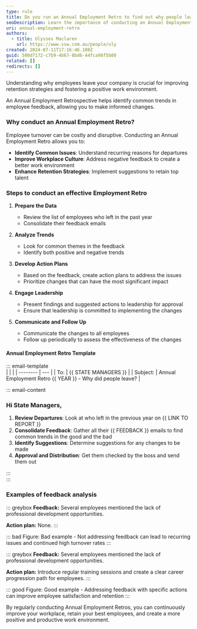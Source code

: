 ```yaml
---
type: rule
title: Do you run an Annual Employment Retro to find out why people leave?
seoDescription: Learn the importance of conducting an Annual Employment Retrospective to understand why employees leave and improve retention strategies.
uri: annual-employment-retro
authors:
  - title: Ulysses Maclaren
    url: https://www.ssw.com.au/people/uly
created: 2024-07-11T17:16:46.180Z
guid: 500d7172-c7b9-4b67-8bd6-44fca98f5b00
related: []
redirects: []
---
```


Understanding why employees leave your company is crucial for improving retention strategies and fostering a positive work environment. 

An Annual Employment Retrospective helps identify common trends in employee feedback, allowing you to make informed changes.
 
<!--endintro-->
 
### Why conduct an Annual Employment Retro?
 
Employee turnover can be costly and disruptive. Conducting an Annual Employment Retro allows you to:
 
- **Identify Common Issues**: Understand recurring reasons for departures
- **Improve Workplace Culture**: Address negative feedback to create a better work environment
- **Enhance Retention Strategies**: Implement suggestions to retain top talent  

### Steps to conduct an effective Employment Retro
 
1. **Prepare the Data**
   - Review the list of employees who left in the past year
   - Consolidate their feedback emails
 
2. **Analyze Trends**
   - Look for common themes in the feedback
   - Identify both positive and negative trends
 
3. **Develop Action Plans**
   - Based on the feedback, create action plans to address the issues
   - Prioritize changes that can have the most significant impact
 
4. **Engage Leadership**
   - Present findings and suggested actions to leadership for approval
   - Ensure that leadership is committed to implementing the changes
 
5. **Communicate and Follow Up**
   - Communicate the changes to all employees
   - Follow up periodically to assess the effectiveness of the changes
 
#### Annual Employment Retro Template

::: email-template  
|          |     |
| -------- | --- |
| To:      | {{ STATE MANAGERS }} |
| Subject: | Annual Employment Retro {{ YEAR }} - Why did people leave? |

::: email-content  

### Hi State Managers,
 
1. **Review Departures**: Look at who left in the previous year on {{ LINK TO REPORT }}
2. **Consolidate Feedback**: Gather all their {{ FEEDBACK }} emails to find common trends in the good and the bad
3. **Identify Suggestions**: Determine suggestions for any changes to be made
4. **Approval and Distribution**: Get them checked by the boss and send them out

:::  
:::

### Examples of feedback analysis 
 
::: greybox
**Feedback:** Several employees mentioned the lack of professional development opportunities.

**Action plan:** None.
:::

::: bad
Figure: Bad example - Not addressing feedback can lead to recurring issues and continued high turnover rates
:::
 
::: greybox
**Feedback:** Several employees mentioned the lack of professional development opportunities.

**Action plan:** Introduce regular training sessions and create a clear career progression path for employees.
:::

::: good
Figure: Good example - Addressing feedback with specific actions can improve employee satisfaction and retention
:::
 
By regularly conducting Annual Employment Retros, you can continuously improve your workplace, retain your best employees, and create a more positive and productive work environment.
